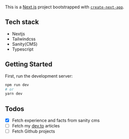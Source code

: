This is a [Next.js](https://nextjs.org/) project bootstrapped with [`create-next-app`](https://github.com/vercel/next.js/tree/canary/packages/create-next-app).
## Tech stack
- Nextjs
- Tailwindcss
- Sanity(CMS)
- Typescript

## Getting Started

First, run the development server:

```bash
npm run dev
# or
yarn dev
```

## Todos
- [x] Fetch experience and facts from sanity cms
- [ ] Fetch my [dev.to](dev.to) articles
- [ ] Fetch Github projects